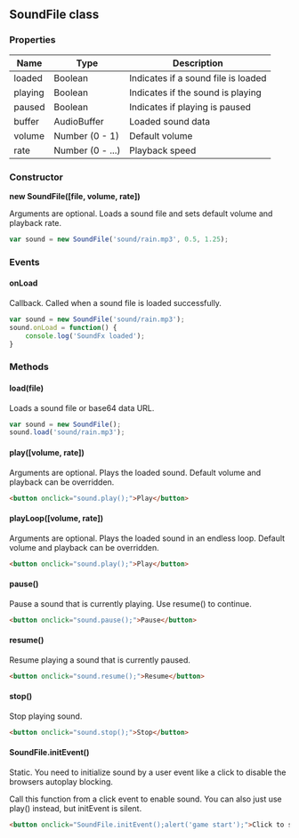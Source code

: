 ## SoundFile class

### Properties

| Name    | Type             | Description                         |
| ------- | ---------------- | ----------------------------------- |
| loaded  | Boolean          | Indicates if a sound file is loaded |
| playing | Boolean          | Indicates if the sound is playing   |
| paused  | Boolean          | Indicates if playing is paused      |
| buffer  | AudioBuffer      | Loaded sound data                   |
| volume  | Number (0 - 1)   | Default volume                      |
| rate    | Number (0 - ...) | Playback speed                      |

### Constructor

**new SoundFile([file, volume, rate])**

Arguments are optional. Loads a sound file and sets default volume and playback rate.

```javascript
var sound = new SoundFile('sound/rain.mp3', 0.5, 1.25);
```

### Events

#### onLoad

Callback. Called when a sound file is loaded successfully.

```javascript
var sound = new SoundFile('sound/rain.mp3');
sound.onLoad = function() {
    console.log('SoundFx loaded');
}
```

### Methods

#### load(file)

Loads a sound file or base64 data URL.

```javascript
var sound = new SoundFile();
sound.load('sound/rain.mp3');
```

#### play([volume, rate])

Arguments are optional. Plays the loaded sound. Default volume and playback can be overridden.

```html
<button onclick="sound.play();">Play</button>
```

#### playLoop([volume, rate])

Arguments are optional. Plays the loaded sound in an endless loop. Default volume and playback can be overridden.

```html
<button onclick="sound.play();">Play</button>
```

#### pause()

Pause a sound that is currently playing. Use resume() to continue.

```html
<button onclick="sound.pause();">Pause</button>
```

#### resume()

Resume playing a sound that is currently paused.

```html
<button onclick="sound.resume();">Resume</button>
```

#### stop()

Stop playing sound.

```html
<button onclick="sound.stop();">Stop</button>
```

#### SoundFile.initEvent()

Static. You need to initialize sound by a user event like a click to disable the browsers autoplay blocking.

Call this function from a click event to enable sound. You can also just use play() instead, but initEvent is silent.

```html
<button onclick="SoundFile.initEvent();alert('game start');">Click to start game</button>
```

